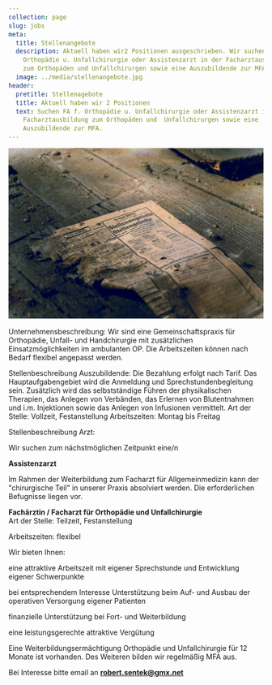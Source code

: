 ```yaml
---
collection: page
slug: jobs
meta:
  title: Stellenangebote
  description: Aktuell haben wir2 Positionen ausgeschrieben. Wir suchen FA f.
    Orthopädie u. Unfallchirurgie oder Assistenzarzt in der Facharztausbildung
    zum Orthopäden und Unfallchirurgen sowie eine Auszubildende zur MFA.
  image: ../media/stellenangebote.jpg
header:
  pretitle: Stellenagebote
  title: Aktuell haben wir 2 Positionen
  text: Suchen FA f. Orthopädie u. Unfallchirurgie oder Assistenzarzt in der
    Facharztausbildung zum Orthopäden und  Unfallchirurgen sowie eine
    Auszubildende zur MFA.
---
```

![Stellenangebot 2](../media/stellenangebote.jpg "Aktuell haben wir eine Position 2")

Unternehmensbeschreibung: 
Wir sind eine Gemeinschaftspraxis für Orthopädie, Unfall- und Handchirurgie mit zusätzlichen Einsatzmöglichkeiten im ambulanten OP.  Die Arbeitszeiten können nach Bedarf flexibel angepasst werden. 

Stellenbeschreibung Auszubildende: 
Die Bezahlung erfolgt nach Tarif. Das Hauptaufgabengebiet wird die Anmeldung und Sprechstundenbegleitung sein. Zusätzlich wird das selbstständige Führen der physikalischen Therapien, das Anlegen von Verbänden, das Erlernen von Blutentnahmen und i.m. Injektionen sowie das Anlegen von Infusionen vermittelt. 
Art der Stelle: Vollzeit, Festanstellung
Arbeitszeiten: Montag bis Freitag

Stellenbeschreibung Arzt: 

Wir suchen zum nächstmöglichen Zeitpunkt eine/n

**A﻿ssistenzarzt**

I﻿m Rahmen der Weiterbildung zum Facharzt für Allgemeinmedizin kann der "chirurgische Teil" in unserer Praxis absolviert werden. Die erforderlichen Befugnisse liegen vor. 

**Fachärztin / Facharzt für Orthopädie und Unfallchirurgie**\
Art der Stelle: Teilzeit, Festanstellung

Arbeitszeiten: flexibel

Wir bieten Ihnen:

eine attraktive Arbeitszeit mit eigener Sprechstunde und Entwicklung eigener Schwerpunkte

bei entsprechendem Interesse Unterstützung beim Auf- und Ausbau der operativen Versorgung eigener Patienten

finanzielle Unterstützung bei Fort- und Weiterbildung

eine leistungsgerechte attraktive Vergütung

Eine Weiterbildungsermächtigung Orthopädie und Unfallchirurgie für 12 Monate ist vorhanden. Des Weiteren bilden wir regelmäßig MFA aus. 

Bei Interesse bitte email an **robert.sentek@gmx.net**